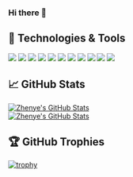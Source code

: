 ### Hi there 👋

<!--
**luobozz/luobozz** is a ✨ _special_ ✨ repository because its `README.md` (this file) appears on your GitHub profile.

Here are some ideas to get you started:

- 🔭 I’m currently working on ...
- 🌱 I’m currently learning ...
- 👯 I’m looking to collaborate on ...
- 🤔 I’m looking for help with ...
- 💬 Ask me about ...
- 📫 How to reach me: ...
- 😄 Pronouns: ...
- ⚡ Fun fact: ...
-->


## 🔧 Technologies & Tools

![](https://img.shields.io/badge/OS-Linux-informational?logo=linux&logoColor=white&color=2775b6)
![](https://img.shields.io/badge/OS-Windows-informational?logo=windows&logoColor=white&color=2775b6)
![](https://img.shields.io/badge/Editor-VS_Code-informational?logo=visual-studio-code&logoColor=white&color=2775b6)
![](https://img.shields.io/badge/Editor-IntelliJ_IDEA-informational?logo=IntelliJ-IDEA&logoColor=white&color=2775b6)
![](https://img.shields.io/badge/Terminal-Hyper-informational?logo=Hyper&logoColor=white&color=2775b6)
![](https://img.shields.io/badge/Code-Java-informational?&logo=Java&logoColor=white&color=2775b6)
![](https://img.shields.io/badge/Code-JavaScript-informational?&logo=javascript&logoColor=white&color=2775b6)
![](https://img.shields.io/badge/Code-Python-informational?&logo=python&logoColor=white&color=2775b6)
![](https://img.shields.io/badge/Code-Vue-informational?&logo=Vue.js&logoColor=white&color=2775b6)
![](https://img.shields.io/badge/Shell-Bash-informational?&logo=gnu-bash&logoColor=white&color=2775b6)
![](https://img.shields.io/badge/Tools-Docker-informational?&logo=docker&logoColor=white&color=2775b6)


## &#x1f4c8; GitHub Stats

<a href="https://github.com/luobozz">
  <img align="center" src="https://github-readme-stats.vercel.app/api/top-langs/?username=luobozz&hide=c%2B%2B,c,html&title_color=6aa6f8&text_color=8a919a&icon_color=6aa6f8&bg_color=2e3440" alt="Zhenye's GitHub Stats" />
</a>
<br/>
<a href="https://github.com/luobozz">
  <img align="center" src="https://github-readme-stats.vercel.app/api?username=luobozz&show_icons=true&line_height=27&count_private=true&title_color=6aa6f8&text_color=8a919a&icon_color=6aa6f8&bg_color=2e3440" alt="Zhenye's GitHub Stats" />
</a>

## 🏆 GitHub Trophies

[![trophy](https://github-profile-trophy.vercel.app/?username=luobozz&theme=nord&column=7)](https://github.com/luobozz)
